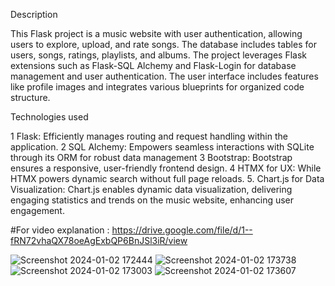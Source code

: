 Description

This Flask project is a music website with user authentication, allowing users to explore, upload, and rate songs. 
The database includes tables for users, songs, ratings, playlists, and albums. The project leverages Flask 
extensions such as Flask-SQL Alchemy and Flask-Login for database management and user authentication. The 
user interface includes features like profile images and integrates various blueprints for organized code 
structure.

Technologies used

1 Flask: Efficiently manages routing and request handling within the application.
2 SQL Alchemy: Empowers seamless interactions with SQLite through its ORM for robust data management 
3 Bootstrap: Bootstrap ensures a responsive, user-friendly frontend design.
4 HTMX for UX: While HTMX powers dynamic search without full page reloads.
5. Chart.js for Data Visualization: Chart.js enables dynamic data visualization, delivering engaging statistics 
and trends on the music website, enhancing user engagement.

#For video explanation : https://drive.google.com/file/d/1--fRN72vhaQX78oeAgExbQP6BnJSl3iR/view

![Screenshot 2024-01-02 172444](https://github.com/Ponraj-dev/Music_application/assets/110389942/44edce9d-1ffd-4107-891a-7289753707b1)
![Screenshot 2024-01-02 173738](https://github.com/Ponraj-dev/Music_application/assets/110389942/e172802c-bc14-4e9c-b7e0-d745393a9557)
![Screenshot 2024-01-02 173003](https://github.com/Ponraj-dev/Music_application/assets/110389942/c8503b40-0a85-4cb7-8f24-4a73133f4601)
![Screenshot 2024-01-02 173607](https://github.com/Ponraj-dev/Music_application/assets/110389942/6411d804-4bd4-4cf3-ad2d-3c62448054d1)
